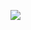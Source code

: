![](https://github-profile-summary-cards.vercel.app/api/cards/most-commit-language?username=daniilshat&theme=solarized_dark)

<!---
DorayMini/DorayMini is a ✨ special ✨ repository because its `README.md` (this file) appears on your GitHub profile.
You can click the Preview link to take a look at your changes.
--->
